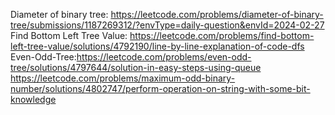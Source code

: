 Diameter of binary tree: https://leetcode.com/problems/diameter-of-binary-tree/submissions/1187269312/?envType=daily-question&envId=2024-02-27
<br>Find Bottom Left Tree Value: https://leetcode.com/problems/find-bottom-left-tree-value/solutions/4792190/line-by-line-explanation-of-code-dfs
<br>Even-Odd-Tree:https://leetcode.com/problems/even-odd-tree/solutions/4797644/solution-in-easy-steps-using-queue
<br>https://leetcode.com/problems/maximum-odd-binary-number/solutions/4802747/perform-operation-on-string-with-some-bit-knowledge
